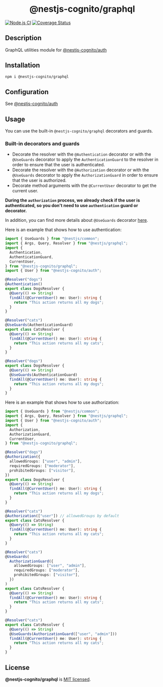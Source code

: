 <h1 align="center">@nestjs-cognito/graphql</h1>

[![Node.js CI](https://github.com/Lokicoule/nestjs-cognito/actions/workflows/node.js.yml/badge.svg)](https://github.com/Lokicoule/nestjs-cognito/actions/workflows/node.js.yml)
[![Coverage Status](https://coveralls.io/repos/github/Lokicoule/nestjs-cognito/badge.svg?branch=main)](https://coveralls.io/github/Lokicoule/nestjs-cognito?branch=main)

## Description

GraphQL utilities module for [@nestjs-cognito/auth](https://www.npmjs.com/package/@nestjs-cognito/auth)

## Installation

```bash
npm i @nestjs-cognito/graphql
```

## Configuration

See [@nestjs-cognito/auth](https://www.npmjs.com/package/@nestjs-cognito/auth)

## Usage

You can use the built-in `@nestjs-cognito/graphql` decorators and guards.

### Built-in decorators and guards

- Decorate the resolver with the `@Authentication` decorator or with the `@UseGuards` decorator to apply the `AuthenticationGuard` to the resolver in order to ensure that the user is authenticated.
- Decorate the resolver with the `@Authorization` decorator or with the `@UseGuards` decorator to apply the `AuthorizationGuard` in order to ensure that the user is authorized.
- Decorate method arguments with the `@CurrentUser` decorator to get the current user.

<b>During the `authorization` process, we already check if the user is authenticated, so you don't need to use `authentication` guard or decorator.</b>

In addition, you can find more details about `@UseGuards` decorator [here](https://docs.nestjs.com/guards).

Here is an example that shows how to use authentication:

```ts
import { UseGuards } from "@nestjs/common";
import { Args, Query, Resolver } from "@nestjs/graphql";
import {
  Authentication,
  AuthenticationGuard,
  CurrentUser,
} from "@nestjs-cognito/graphql";
import { User } from "@nestjs-cognito/auth";

@Resolver("dogs")
@Authentication()
export class DogsResolver {
  @Query(() => String)
  findAll(@CurrentUser() me: User): string {
    return "This action returns all my dogs";
  }
}

@Resolver("cats")
@UseGuards(AuthenticationGuard)
export class CatsResolver {
  @Query(() => String)
  findAll(@CurrentUser() me: User): string {
    return "This action returns all my cats";
  }
}

@Resolver("dogs")
export class DogsResolver {
  @Query(() => String)
  @UseGuards(AuthenticationGuard)
  findAll(@CurrentUser() me: User): string {
    return "This action returns all my dogs";
  }
}
```

Here is an example that shows how to use authorization:

```ts
import { UseGuards } from "@nestjs/common";
import { Args, Query, Resolver } from "@nestjs/graphql";
import { User } from "@nestjs-cognito/auth";
import {
  Authorization,
  AuthorizationGuard,
  CurrentUser,
} from "@nestjs-cognito/graphql";

@Resolver("dogs")
@Authorization({
  allowedGroups: ["user", "admin"],
  requiredGroups: ["moderator"],
  prohibitedGroups: ["visitor"],
})
export class DogsResolver {
  @Query(() => String)
  findAll(@CurrentUser() me: User): string {
    return "This action returns all my dogs";
  }
}

@Resolver("cats")
@Authorization(["user"]) // allowedGroups by default
export class CatsResolver {
  @Query(() => String)
  findAll(@CurrentUser() me: User): string {
    return "This action returns all my cats";
  }
}

@Resolver("cats")
@UseGuards(
  AuthorizationGuard({
    allowedGroups: ["user", "admin"],
    requiredGroups: ["moderator"],
    prohibitedGroups: ["visitor"],
  })
)
export class CatsResolver {
  @Query(() => String)
  findAll(@CurrentUser() me: User): string {
    return "This action returns all my cats";
  }
}

@Resolver("cats")
export class CatsResolver {
  @Query(() => String)
  @UseGuards(AuthorizationGuard(["user", "admin"]))
  findAll(@CurrentUser() me: User): string {
    return "This action returns all my cats";
  }
}
```

## License

<b>@nestjs-cognito/graphql</b> is [MIT licensed](LICENSE).
